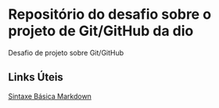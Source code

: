# Repositório do desafio sobre o projeto de Git/GitHub da dio
Desafio de projeto sobre Git/GitHub

## Links Úteis
[Sintaxe Básica Markdown](https://www.markdownguide.org/extended-syntax#:~:text=The%20basic%20Markdown%20syntax%20allows%20you%20to%20create,the%20lines%20before%20and%20after%20the%20code%20block.)
